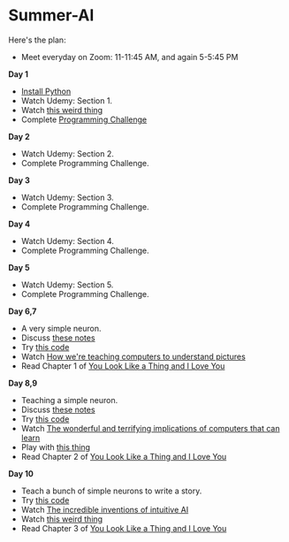 # Summer-AI

Here's the plan:

- Meet everyday on Zoom: 11-11:45 AM, and again 5-5:45 PM

**Day 1**
- [Install Python](https://www.python.org/downloads/)
- Watch Udemy: Section 1.
- Watch [this weird thing](https://vimeo.com/132700334)
- Complete [Programming Challenge](/code/Part-1/)

**Day 2**
- Watch Udemy: Section 2.
- Complete Programming Challenge.

**Day 3**
- Watch Udemy: Section 3.
- Complete Programming Challenge.

**Day 4**
- Watch Udemy: Section 4.
- Complete Programming Challenge.

**Day 5**
- Watch Udemy: Section 5.
- Complete Programming Challenge.

**Day 6,7**
- A very simple neuron.
- Discuss [these notes](notes/simple_neuron.pdf)
- Try [this code](code/simply_neuron.ipynb)
- Watch [How we're teaching computers to understand pictures](https://www.ted.com/talks/fei_fei_li_how_we_re_teaching_computers_to_understand_pictures?utm_campaign=tedspread&utm_medium=referral&utm_source=tedcomshare)
- Read Chapter 1 of [You Look Like a Thing and I Love You](https://www.amazon.com/You-Look-Like-Thing-Love/dp/0316525243)

**Day 8,9**
- Teaching a simple neuron.
- Discuss [these notes](notes/teach_simple_neuron.pdf)
- Try [this code](code/teach_simple_neuron.ipynb)
- Watch [The wonderful and terrifying implications of computers that can learn](https://www.ted.com/talks/jeremy_howard_the_wonderful_and_terrifying_implications_of_computers_that_can_learn?utm_campaign=tedspread&utm_medium=referral&utm_source=tedcomshare)
- Play with [this thing](http://playground.tensorflow.org/#activation=tanh&batchSize=10&dataset=gauss&regDataset=reg-plane&learningRate=0.03&regularizationRate=0&noise=0&networkShape=&seed=0.05914&showTestData=false&discretize=false&percTrainData=50&x=true&y=true&xTimesY=false&xSquared=false&ySquared=false&cosX=false&sinX=false&cosY=false&sinY=false&collectStats=false&problem=classification&initZero=false&hideText=false)
- Read Chapter 2 of [You Look Like a Thing and I Love You](https://www.amazon.com/You-Look-Like-Thing-Love/dp/0316525243)

**Day 10**
- Teach a bunch of simple neurons to write a story.
- Try [this code](code/write_a_story.ipynb)
- Watch [The incredible inventions of intuitive AI](https://www.ted.com/talks/maurice_conti_the_incredible_inventions_of_intuitive_ai/up-next?referrer=playlist-talks_on_artificial_intelligen)
- Watch [this weird thing](https://vimeo.com/132700334)
- Read Chapter 3 of [You Look Like a Thing and I Love You](https://www.amazon.com/You-Look-Like-Thing-Love/dp/0316525243)

